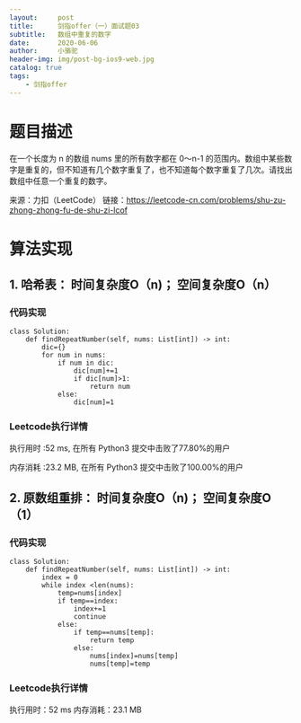 ```yaml
---
layout:     post
title:      剑指offer（一）面试题03
subtitle:   数组中重复的数字
date:       2020-06-06
author:     小骆驼
header-img: img/post-bg-ios9-web.jpg
catalog: true
tags:
    - 剑指offer
---
```

# 题目描述
在一个长度为 n 的数组 nums 里的所有数字都在 0～n-1 的范围内。数组中某些数字是重复的，但不知道有几个数字重复了，也不知道每个数字重复了几次。请找出数组中任意一个重复的数字。

来源：力扣（LeetCode）
链接：https://leetcode-cn.com/problems/shu-zu-zhong-zhong-fu-de-shu-zi-lcof
# 算法实现
## 1. 哈希表： 时间复杂度O（n)； 空间复杂度O（n）
### 代码实现
```
class Solution:
    def findRepeatNumber(self, nums: List[int]) -> int:
        dic={}
        for num in nums:
            if num in dic:
                dic[num]+=1
                if dic[num]>1:
                    return num
            else:
                dic[num]=1
```
### Leetcode执行详情
执行用时 :52 ms, 在所有 Python3 提交中击败了77.80%的用户

内存消耗 :23.2 MB, 在所有 Python3 提交中击败了100.00%的用户
## 2. 原数组重排： 时间复杂度O（n)； 空间复杂度O（1）
### 代码实现
```
class Solution:
    def findRepeatNumber(self, nums: List[int]) -> int:
        index = 0
        while index <len(nums):
            temp=nums[index]
            if temp==index:
                index+=1
                continue
            else:
                if temp==nums[temp]:
                    return temp
                else:
                    nums[index]=nums[temp]
                    nums[temp]=temp
```
### Leetcode执行详情
执行用时：52 ms
内存消耗：23.1 MB
